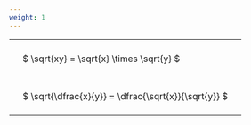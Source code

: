 ```yaml
---
weight: 1
---
```


<style type="text/css">
#T_e9b63 th.col_heading {
  text-align: left;
  font-size: 1em;
}
#T_e9b63 td {
  text-align: left;
  font-size: 1em;
  padding: 1.5em;
}
</style>
<table id="T_e9b63">
  <thead>
  </thead>
  <tbody>
    <tr>
      <td id="T_e9b63_row0_col0" class="data row0 col0" >$ \sqrt{xy} = \sqrt{x} \times \sqrt{y} $</td>
    </tr>
    <tr>
      <td id="T_e9b63_row1_col0" class="data row1 col0" >$ \sqrt{\dfrac{x}{y}} = \dfrac{\sqrt{x}}{\sqrt{y}} $</td>
    </tr>
  </tbody>
</table>
